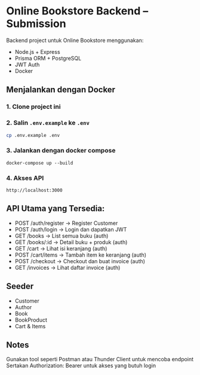 # Online Bookstore Backend – Submission

Backend project untuk Online Bookstore menggunakan:
- Node.js + Express
- Prisma ORM + PostgreSQL
- JWT Auth
- Docker

## Menjalankan dengan Docker
### 1. Clone project ini

### 2. Salin `.env.example` ke `.env`
```bash
cp .env.example .env
```

### 3. Jalankan dengan docker compose
```
docker-compose up --build
```

### 4. Akses API
```
http://localhost:3000
```

## API Utama yang Tersedia:
- POST /auth/register → Register Customer
- POST /auth/login → Login dan dapatkan JWT
- GET /books → List semua buku (auth)
- GET /books/:id → Detail buku + produk (auth)
- GET /cart → Lihat isi keranjang (auth)
- POST /cart/items → Tambah item ke keranjang (auth)
- POST /checkout → Checkout dan buat invoice (auth)
- GET /invoices → Lihat daftar invoice (auth)

## Seeder
- Customer
- Author
- Book
- BookProduct
- Cart & Items

## Notes
Gunakan tool seperti Postman atau Thunder Client untuk mencoba endpoint
Sertakan Authorization: Bearer <token> untuk akses yang butuh login
